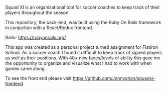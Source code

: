 Squad XI is an organizational tool for soccer coaches to keep track of their players throughout the season.

This repository, the back-end, was built using the Ruby On Rails framework in conjuction with a React/Redux frontend.

Rails- https://rubyonrails.org/


This app was created as a personal project turned assignment for Flatiron School. As a soccer coach I found it difficult to keep track of signed players as well as their positions. With 40+ new faces/levels of ability this gave me the opportunity to organize and visualize what I had to work with when games came along.

To see the front end please visit https://github.com/Jonnyghan/squadxi-frontend
